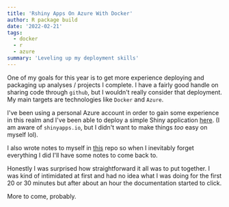 ```yaml
---
title: 'Rshiny Apps On Azure With Docker'
author: R package build
date: '2022-02-21'
tags: 
  - docker
  - r
  - azure
summary: 'Leveling up my deployment skills'
---
```


One of my goals for this year is to get more experience deploying and packaging up analyses / projects I complete. I have a fairly good handle on sharing code through `github`, but I wouldn't really consider that deployment. My main targets are technologies like `Docker` and `Azure`.

I've been using a personal Azure account in order to gain some experience in this realm and I've been able to deploy a simple Shiny application [here](http://shinywebapp.azurewebsites.net/). (I am aware of `shinyapps.io`, but I didn't want to make things _too_ easy on myself lol). 

I also wrote notes to myself in [this](https://github.com/ayoskovich/shiny_code) repo so when I inevitably forget everything I did I'll have some notes to come back to.

Honestly I was surprised how straightforward it all was to put together. I was kind of intimidated at first and had no idea what I was doing for the first 20 or 30 minutes but after about an hour the documentation started to click.

More to come, probably.
